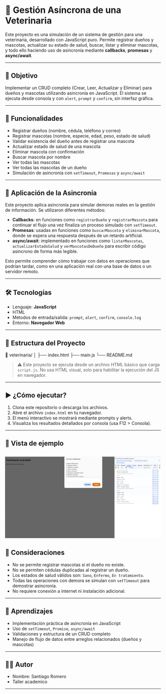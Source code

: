 # 🐾 Gestión Asíncrona de una Veterinaria

Este proyecto es una simulación de un sistema de gestión para una veterinaria, desarrollado con JavaScript puro. Permite registrar dueños y mascotas, actualizar su estado de salud, buscar, listar y eliminar mascotas, y todo ello haciendo uso de asincronía mediante **callbacks**, **promesas** y **async/await**.

---

## 🎯 Objetivo

Implementar un CRUD completo (Crear, Leer, Actualizar y Eliminar) para dueños y mascotas utilizando asincronía en JavaScript. El sistema se ejecuta desde consola y con `alert`, `prompt` y `confirm`, sin interfaz gráfica.

---

## 🚀 Funcionalidades

- Registrar dueños (nombre, cédula, teléfono y correo)
- Registrar mascotas (nombre, especie, edad, peso, estado de salud)
- Validar existencia del dueño antes de registrar una mascota
- Actualizar estado de salud de una mascota
- Eliminar mascota con confirmación
- Buscar mascota por nombre
- Ver todas las mascotas
- Ver todas las mascotas de un dueño
- Simulación de asincronía con `setTimeout`, `Promesas` y `async/await`

---

## 🧵 Aplicación de la Asincronía

Este proyecto aplica asincronía para simular demoras reales en la gestión de información. Se utilizaron diferentes métodos:

- **Callbacks**: en funciones como `registrarDueño` y `registrarMascota` para continuar el flujo una vez finaliza un proceso simulado con `setTimeout`.
- **Promesas**: usadas en funciones como `buscarMascota` y `eliminarMascota`, donde se espera una respuesta después de un retardo artificial.
- **async/await**: implementado en funciones como `listarMascotas`, `actualizarEstadoSalud` y `verMascotasDeDueño` para escribir código asíncrono de forma más legible.

Esto permite comprender cómo trabajar con datos en operaciones que podrían tardar, como en una aplicación real con una base de datos o un servidor remoto.

---

## 🛠️ Tecnologías

- Lenguaje: **JavaScript** 
- HTML
- Métodos de entrada/salida: `prompt`, `alert`, `confirm`, `console.log`
- Entorno: **Navegador Web**

---

## 📂 Estructura del Proyecto

📁 veterinaria/
│
├── index.html
├── main.js
└── README.md



> ⚠️ Este proyecto se ejecuta desde un archivo HTML básico que carga `script.js`. No usa HTML visual, solo para habilitar la ejecución del JS en navegador.

---

## ▶️ ¿Cómo ejecutar?

1. Clona este repositorio o descarga los archivos.
2. Abre el archivo `index.html` en tu navegador.
3. El menú interactivo se mostrará mediante prompts y alerts.
4. Visualiza los resultados detallados por consola (usa F12 > Consola).

---

## 📸 Vista de ejemplo

![alt text](image.png)
---

## 📌 Consideraciones

- No se permite registrar mascotas si el dueño no existe.
- No se permiten cédulas duplicadas al registrar un dueño.
- Los estados de salud válidos son: `Sano`, `Enfermo`, `En tratamiento`.
- Todas las operaciones con demora se simulan con `setTimeout` para demostrar asincronía.
- No requiere conexión a internet ni instalación adicional.

---

## 🧠 Aprendizajes

- Implementación práctica de asincronía en JavaScript
- Uso de `setTimeout`, `Promise`, `async/await`
- Validaciones y estructura de un CRUD completo
- Manejo de flujo de datos entre arreglos relacionados (dueños y mascotas)

---

## 👨‍💻 Autor

- Nombre: Santiago Romero 
- Taller academico

---

